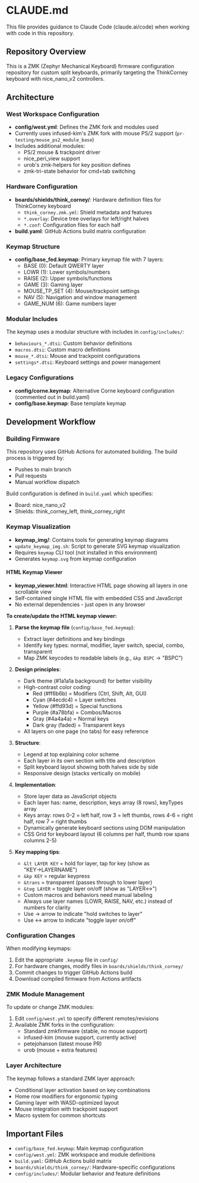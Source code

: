 # CLAUDE.md

This file provides guidance to Claude Code (claude.ai/code) when working with code in this repository.

## Repository Overview

This is a ZMK (Zephyr Mechanical Keyboard) firmware configuration repository for custom split keyboards, primarily targeting the ThinkCorney keyboard with nice_nano_v2 controllers.

## Architecture

### West Workspace Configuration
- **config/west.yml**: Defines the ZMK fork and modules used
- Currently uses infused-kim's ZMK fork with mouse PS/2 support (`pr-testing/mouse_ps2_module_base`)
- Includes additional modules:
  - PS/2 mouse & trackpoint driver
  - nice_peri_view support 
  - urob's zmk-helpers for key position defines
  - zmk-tri-state behavior for cmd+tab switching

### Hardware Configuration
- **boards/shields/think_corney/**: Hardware definition files for ThinkCorney keyboard
  - `think_corney.zmk.yml`: Shield metadata and features
  - `*.overlay`: Device tree overlays for left/right halves
  - `*.conf`: Configuration files for each half
- **build.yaml**: GitHub Actions build matrix configuration

### Keymap Structure
- **config/base_fed.keymap**: Primary keymap file with 7 layers:
  - BASE (0): Default QWERTY layer
  - LOWR (1): Lower symbols/numbers
  - RAISE (2): Upper symbols/functions
  - GAME (3): Gaming layer
  - MOUSE_TP_SET (4): Mouse/trackpoint settings
  - NAV (5): Navigation and window management
  - GAME_NUM (6): Game numbers layer

### Modular Includes
The keymap uses a modular structure with includes in `config/includes/`:
- `behaviours_*.dtsi`: Custom behavior definitions
- `macros.dtsi`: Custom macro definitions
- `mouse_*.dtsi`: Mouse and trackpoint configurations
- `settings*.dtsi`: Keyboard settings and power management

### Legacy Configurations
- **config/corne.keymap**: Alternative Corne keyboard configuration (commented out in build.yaml)
- **config/base.keymap**: Base template keymap

## Development Workflow

### Building Firmware
This repository uses GitHub Actions for automated building. The build process is triggered by:
- Pushes to main branch
- Pull requests
- Manual workflow dispatch

Build configuration is defined in `build.yaml` which specifies:
- Board: nice_nano_v2
- Shields: think_corney_left, think_corney_right

### Keymap Visualization
- **keymap_img/**: Contains tools for generating keymap diagrams
- `update_keymap_img.sh`: Script to generate SVG keymap visualization
- Requires `keymap` CLI tool (not installed in this environment)
- Generates `keymap.svg` from keymap configuration

#### HTML Keymap Viewer
- **keymap_viewer.html**: Interactive HTML page showing all layers in one scrollable view
- Self-contained single HTML file with embedded CSS and JavaScript
- No external dependencies - just open in any browser

**To create/update the HTML keymap viewer:**

1. **Parse the keymap file** (`config/base_fed.keymap`):
   - Extract layer definitions and key bindings
   - Identify key types: normal, modifier, layer switch, special, combo, transparent
   - Map ZMK keycodes to readable labels (e.g., `&kp BSPC` → "BSPC")

2. **Design principles**:
   - Dark theme (#1a1a1a background) for better visibility
   - High-contrast color coding:
     - Red (#ff6b6b) = Modifiers (Ctrl, Shift, Alt, GUI)
     - Cyan (#4ecdc4) = Layer switches
     - Yellow (#ffd93d) = Special functions
     - Purple (#a78bfa) = Combos/Macros
     - Gray (#4a4a4a) = Normal keys
     - Dark gray (faded) = Transparent keys
   - All layers on one page (no tabs) for easy reference

3. **Structure**:
   - Legend at top explaining color scheme
   - Each layer in its own section with title and description
   - Split keyboard layout showing both halves side by side
   - Responsive design (stacks vertically on mobile)

4. **Implementation**:
   - Store layer data as JavaScript objects
   - Each layer has: name, description, keys array (8 rows), keyTypes array
   - Keys array: rows 0-2 = left half, row 3 = left thumbs, rows 4-6 = right half, row 7 = right thumbs
   - Dynamically generate keyboard sections using DOM manipulation
   - CSS Grid for keyboard layout (6 columns per half, thumb row spans columns 2-5)

5. **Key mapping tips**:
   - `&lt LAYER KEY` = hold for layer, tap for key (show as "KEY→LAYERNAME")
   - `&kp KEY` = regular keypress
   - `&trans` = transparent (passes through to lower layer)
   - `&tog LAYER` = toggle layer on/off (show as "LAYER↔")
   - Custom macros and behaviors need manual labeling
   - Always use layer names (LOWR, RAISE, NAV, etc.) instead of numbers for clarity
   - Use → arrow to indicate "hold switches to layer"
   - Use ↔ arrow to indicate "toggle layer on/off"

### Configuration Changes
When modifying keymaps:
1. Edit the appropriate `.keymap` file in `config/`
2. For hardware changes, modify files in `boards/shields/think_corney/`
3. Commit changes to trigger GitHub Actions build
4. Download compiled firmware from Actions artifacts

### ZMK Module Management
To update or change ZMK modules:
1. Edit `config/west.yml` to specify different remotes/revisions
2. Available ZMK forks in the configuration:
   - Standard zmkfirmware (stable, no mouse support)
   - infused-kim (mouse support, currently active)
   - petejohanson (latest mouse PR)
   - urob (mouse + extra features)

### Layer Architecture
The keymap follows a standard ZMK layer approach:
- Conditional layer activation based on key combinations
- Home row modifiers for ergonomic typing
- Gaming layer with WASD-optimized layout
- Mouse integration with trackpoint support
- Macro system for common shortcuts

## Important Files

- `config/base_fed.keymap`: Main keymap configuration
- `config/west.yml`: ZMK workspace and module definitions
- `build.yaml`: GitHub Actions build matrix
- `boards/shields/think_corney/`: Hardware-specific configurations
- `config/includes/`: Modular behavior and feature definitions